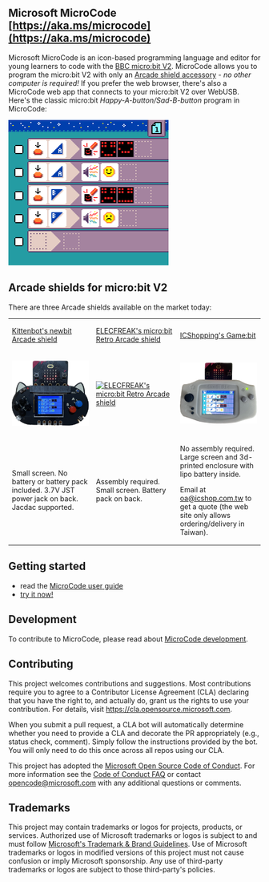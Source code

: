 ## Microsoft MicroCode [https://aka.ms/microcode](https://aka.ms/microcode)

Microsoft MicroCode is an icon-based programming language and editor for young learners to code with the [BBC micro:bit V2](https://microbit.org). MicroCode allows you to program the micro:bit V2 with only an [Arcade shield accessory](#arcade-shields-for-microbit-v2) - *no other computer is required!* If you prefer the web browser, there's also a MicroCode web app that connects to your micro:bit V2 over WebUSB. Here's the classic micro:bit *Happy-A-button/Sad-B-button* program in MicroCode:

![MicroCode screenshot](./docs/images/generated/sample_smiley_buttons.png)

## Arcade shields for micro:bit V2

There are three Arcade shields available on the market today:

<table>
<tr>
<td width="33%" >

[Kittenbot's newbit Arcade shield](https://www.kittenbot.cc/products/newbit-arcade-shield)

</td><td width="33%" >

[ELECFREAK's micro:bit Retro Arcade shield](https://shop.elecfreaks.com/products/micro-bit-retro-programming-arcade)

</td>
<td width="33%" >

[ICShopping's Game:bit](https://www.icshop.com.tw/products/368112100118)

</td></tr>
<tr>
<td>

[![Kittenbot's newbit Arcade shield](./assets/newbit-shield.png)](https://www.kittenbot.cc/products/newbit-arcade-shield)

</td><td>

[![ELECFREAK's micro:bit Retro Arcade shield](./assets/elecfreaks-shield.png)](https://shop.elecfreaks.com/products/micro-bit-retro-programming-arcade)

</td><td>

[![ICShopping's Game:bit](./assets/gamebit-shield.png)](https://www.icshop.com.tw/products/368112100118)

</td></tr>
<tr>
<td>

Small screen. No battery or battery pack included. 3.7V JST power jack on back. Jacdac supported.

</td>

<td>

Assembly required. Small screen. Battery pack on back. 

</td>
<td>

No assembly required. Large screen and 3d-printed enclosure with lipo battery inside. 

Email at [oa@icshop.com.tw](mailto:oa@icshop.com.tw) to get a quote (the web site only allows ordering/delivery in Taiwan). 

</td>
</tr>


</table>

## Getting started

-   read the [MicroCode user guide](https://microsoft.github.io/microcode/docs/manual)
-   [try it now!](https://aka.ms/microcode)

## Development

To contribute to MicroCode, please read about [MicroCode development](./docs/develop.md).

## Contributing

This project welcomes contributions and suggestions. Most contributions require you to agree to a
Contributor License Agreement (CLA) declaring that you have the right to, and actually do, grant us
the rights to use your contribution. For details, visit https://cla.opensource.microsoft.com.

When you submit a pull request, a CLA bot will automatically determine whether you need to provide
a CLA and decorate the PR appropriately (e.g., status check, comment). Simply follow the instructions
provided by the bot. You will only need to do this once across all repos using our CLA.

This project has adopted the [Microsoft Open Source Code of Conduct](https://opensource.microsoft.com/codeofconduct/).
For more information see the [Code of Conduct FAQ](https://opensource.microsoft.com/codeofconduct/faq/) or
contact [opencode@microsoft.com](mailto:opencode@microsoft.com) with any additional questions or comments.

## Trademarks

This project may contain trademarks or logos for projects, products, or services. Authorized use of Microsoft
trademarks or logos is subject to and must follow
[Microsoft's Trademark & Brand Guidelines](https://www.microsoft.com/en-us/legal/intellectualproperty/trademarks/usage/general).
Use of Microsoft trademarks or logos in modified versions of this project must not cause confusion or imply Microsoft sponsorship.
Any use of third-party trademarks or logos are subject to those third-party's policies.
